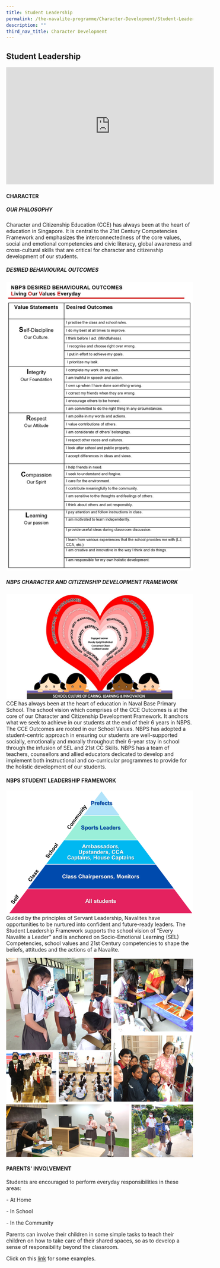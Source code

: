 ```yaml
---
title: Student Leadership
permalink: /the-navalite-programme/Character-Development/Student-Leadership/
description: ""
third_nav_title: Character Development
---
```

## Student Leadership

<iframe allowfullscreen="" allow="accelerometer; autoplay; clipboard-write; encrypted-media; gyroscope; picture-in-picture; web-share" frameborder="0" title="YouTube video player" src="https://www.youtube.com/embed/nEtJxs0yvz4" height="315" width="560"></iframe>

#### CHARACTER

##### OUR PHILOSOPHY

Character and Citizenship Education (CCE) has always been at the heart of education in Singapore. It is central to the 21st Century Competencies Framework and emphasizes the interconnectedness of the core values, social and emotional competencies and civic literacy, global awareness and cross-cultural skills that are critical for character and citizenship development of our students.

  

##### DESIRED BEHAVIOURAL OUTCOMES

![](/images/desired%20behavioral%20outcomes.jpeg)

##### NBPS CHARACTER AND CITIZENSHIP DEVELOPMENT FRAMEWORK

![](/images/Presentation1.jpeg)
CCE has always been at the heart of education in Naval Base Primary School. The school vision which comprises of the CCE Outcomes is at the core of our Character and Citizenship Development Framework. It anchors what we seek to achieve in our students at the end of their 6 years in NBPS. The CCE Outcomes are rooted in our School Values. NBPS has adopted a student-centric approach in ensuring our students are well-supported socially, emotionally and morally throughout their 6-year stay in school through the infusion of SEL and 21st CC Skills. NBPS has a team of teachers, counsellors and allied educators dedicated to develop and implement both instructional and co-curricular programmes to provide for the holistic development of our students.

#### NBPS STUDENT LEADERSHIP FRAMEWORK

![](/images/student%20leadership%20framework%202023.png)
Guided by the principles of Servant Leadership, Navalites have opportunities to be nurtured into confident and future-ready leaders. The Student Leadership Framework supports the school vision of “Every Navalite a Leader” and is anchored on Socio-Emotional Learning (SEL) Competencies, school values and 21st Century competencies to shape the beliefs, attitudes and the actions of a Navalite.

![](/images/student%20leadership%202023_1.png)

#### PARENTS' INVOLVEMENT


Students are encouraged to perform everyday responsibilities in these areas:

\- At Home  

\- In School

\- In the Community

 
Parents can involve their children in some simple tasks to teach their children on how to take care of their shared spaces, so as to develop a sense of responsibility beyond the classroom.&nbsp;

Click on this&nbsp;[link](/files/everyday%20responsibilities.pdf) for some examples.